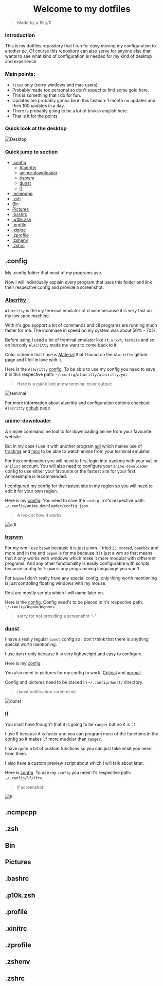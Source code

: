 <h1 align="center"> Welcome to my dotfiles </h1>

> Made by a 16 y/0

### Introduction

This is my dotfiles repository that I run for easy moving my configuration to another pc.
Of course this repository can also serve for anyone else that wants to see what kind of configuration is needed for my kind of desktop and experience

### Main points:

- `linux` only (sorry windows and mac users).
- Probably made too personal so don't expect to find some gold here.
- This is something that I do for fun.
- Updates are probably gonna be in this fashion: 1 month no updates and then 100 updates in a day.
- There is probably going to be a lot of `broken` english here.
- That is it for the points.

### Quick look at the desktop

![Desktop](https://raw.githubusercontent.com/CroLinuxGamer/Photos/master/desktop.png)

### Quick jump to section

- [.config](#config)
    - [Alacritty](#alacritty)
    - [anime-downloader](#anime-downloader)
    - [bspwm](#bspwm)
    - [dunst](#dunst)
    - [lf](#lf)
- [.ncmpcpp](#ncmpcpp)
- [.zsh](#zsh)
- [Bin](#bin)
- [Pictures](#pictures)
- [.bashrc](#bashrc)
- [.p10k.zsh](#p10k.zsh)
- [.profile](#profile)
- [.xinitrc](#xinitrc)
- [.zprofile](#zprofile)
- [.zshenv](#zshenv)
- [.zshrc](#zshrc)

## .config

My .config folder that most of my programs use.

Now I will individually explain every program that uses this folder and link their respective config and provide a screenshot.

### [Alacritty](https://github.com/alacritty/alacritty)

`Alacritty` is the my terminal emulator of choice because it is very fast on my low spec machine.

With it's gpu support a lot of commands and cli programs are running much faster for me. The increnase in speed on my system was about 50% - 70%.

Before using I used a lot of treminal emulator like `st`, `urxvt`, `termite` and so on but only `Alacritty` made me want to come back to it.

Color scheme that I use is [Material](https://github.com/alacritty/alacritty/wiki/Color-schemes#material-theme) that I found on the `Alacritty` github page and I fell in love with it.

Here is the `Alacritty` [config](.config/alacritty/alacritty.yml). To be able to use my config you need to save it in this respective path: `~/.config/alacritty/alacritty.yml`

> Here is a quick loot at my terminal color output:

![temirnal](https://raw.githubusercontent.com/CroLinuxGamer/Photos/master/terminal.png)

For more information about alacritty and configuration options checkout `Alacritty` [github](https://github.com/alacritty/alacritty) page

### [anime-downloader](https://github.com/vn-ki/anime-downloader)

A simple commandline tool to for downloading anime from your favourite website.

But in my case I use it with another program [adl](https://github.com/RaitaroH/adl) which makes use of [trackma](https://github.com/z411/trackma) and [mpv](https://mpv.io/) to be able to watch anime from your terminal emulator.

For this combination you will need to first login into trackma with your `mal` or `anilist` account. You will also need to configure your `anime-downloader` config to use either your favourite or the fastest site for your first. Animesimple is recommended.

I configured my config for the fastest site in my region so you will need to edit it for your own region.

Here is my [config](.config/anime-downloader/config.json). You need to save the `config` in it's respective path: `~/.config/anime-downloader/config.json`.

> A look at how it works

![adl](https://raw.githubusercontent.com/CroLinuxGamer/Photos/master/adl.gif)

### [bspwm](https://github.com/baskerville/bspwm)

For my wm I use `bspwm` because it is just a wm. I tried `i3`, `xnomad`, `openbox` and more and in the end `bspwm` is for me because it is just a wm so that means that it only works with windows which make it more modular with differrent programs. And any other functionality is easily configurable with scripts because config for `bspwm` is any programming languange you wan't.

For `bspwm` I don't really have any special config, only thing worth mentioning is just controling floating windows with my mouse.

Rest are mostly scripts which I will name later on.

Here is the [config](.config/bspwm/bspwmrc). Config need's to be placed in it's respective path: `~/.config/bspwm/bspwmrc`

> sorry for not providing a screenshot ^-^

### [dunst](https://github.com/dunst-project/dunst)

I have a really regular `dunst` config so I don't think that there is anything special worth mentioning.

I use `dunst` only because it is very lightweight and easy to configure.

Here is my [config](.config/dunst/dunstrc)

You also need to pictures for my config to work. [Critical](.config/dunst/critical.png) and [normal](.config/dunst/normal.png).

Config and pictures need to be placed in `~/.config/dunst/` directory.

> dunst notification screenshot

![dunst](https://raw.githubusercontent.com/CroLinuxGamer/Photos/master/dunst.png)

### [lf](https://github.com/gokcehan/lf)

You must have though't that it is going to be `ranger` but no it is `lf`.

I use lf because it is faster and you can program most of the functoins in the config so it makes `lf` more mudular than `ranger`.

I have quite a bit of custom functions so you can just take what you need from them.

I also have a custom preview script about which I will talk about later.

Here is [config](.config/lf/lfrc). To use my `config` you need it's respective path: ` ~/.config/lf/lfrc`.

> lf screenshot

![lf](https://raw.githubusercontent.com/CroLinuxGamer/Photos/master/lf.png)

## .ncmpcpp

## .zsh

## Bin

## Pictures

## .bashrc

## .p10k.zsh

## .profile

## .xinitrc

## .zprofile

## .zshenv

## .zshrc
